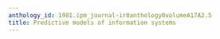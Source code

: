 ```yaml
---
anthology_id: 1981.ipm_journal-ir0anthology0volumeA17A2.5
title: Predictive models of information systems
---
```

